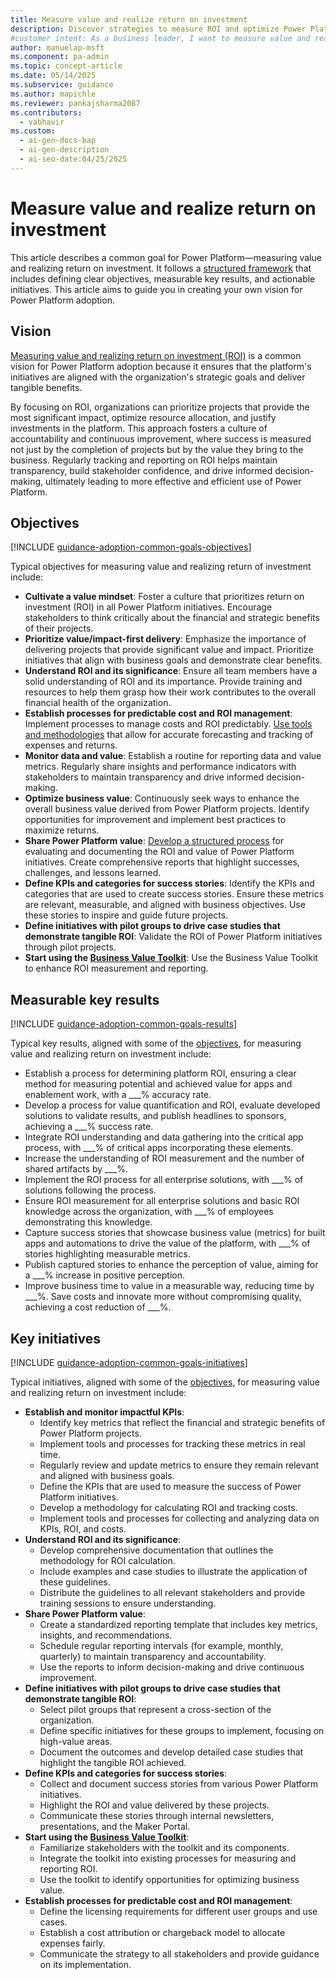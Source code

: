 ```yaml
---
title: Measure value and realize return on investment
description: Discover strategies to measure ROI and optimize Power Platform investments, ensuring alignment with business goals and fostering a culture of accountability.
#customer intent: As a business leader, I want to measure value and realize ROI with Power Platform so that I can align initiatives with strategic goals and deliver tangible benefits.
author: manuelap-msft
ms.component: pa-admin
ms.topic: concept-article
ms.date: 05/14/2025
ms.subservice: guidance
ms.author: mapichle
ms.reviewer: pankajsharma2087
ms.contributors:
  - vabhavir
ms.custom:
  - ai-gen-docs-bap
  - ai-gen-description
  - ai-seo-date:04/25/2025
---
```


# Measure value and realize return on investment

This article describes a common goal for Power Platform—measuring value and realizing return on investment. It follows a [structured framework](../vision.md) that includes defining clear objectives, measurable key results, and actionable initiatives. This article aims to guide you in creating your own vision for Power Platform adoption.

## Vision

[Measuring value and realizing return on investment (ROI)](../business-value.md) is a common vision for Power Platform adoption because it ensures that the platform's initiatives are aligned with the organization's strategic goals and deliver tangible benefits. 

By focusing on ROI, organizations can prioritize projects that provide the most significant impact, optimize resource allocation, and justify investments in the platform. This approach fosters a culture of accountability and continuous improvement, where success is measured not just by the completion of projects but by the value they bring to the business. Regularly tracking and reporting on ROI helps maintain transparency, build stakeholder confidence, and drive informed decision-making, ultimately leading to more effective and efficient use of Power Platform.

## Objectives

[!INCLUDE [guidance-adoption-common-goals-objectives](../../../includes/guidance-adoption-common-goals-objectives.md)]

Typical objectives for measuring value and realizing return of investment include:

- **Cultivate a value mindset**: Foster a culture that prioritizes return on investment (ROI) in all Power Platform initiatives. Encourage stakeholders to think critically about the financial and strategic benefits of their projects.
- **Prioritize value/impact-first delivery**: Emphasize the importance of delivering projects that provide significant value and impact. Prioritize initiatives that align with business goals and demonstrate clear benefits.
- **Understand ROI and its significance**: Ensure all team members have a solid understanding of ROI and its importance. Provide training and resources to help them grasp how their work contributes to the overall financial health of the organization.
- **Establish processes for predictable cost and ROI management**: Implement processes to manage costs and ROI predictably. [Use tools and methodologies](../business-value-methods.md) that allow for accurate forecasting and tracking of expenses and returns.
- **Monitor data and value**: Establish a routine for reporting data and value metrics. Regularly share insights and performance indicators with stakeholders to maintain transparency and drive informed decision-making.
- **Optimize business value**: Continuously seek ways to enhance the overall business value derived from Power Platform projects. Identify opportunities for improvement and implement best practices to maximize returns.
- **Share Power Platform value**: [Develop a structured process](../business-value-methods.md#business-value-toolkit) for evaluating and documenting the ROI and value of Power Platform initiatives. Create comprehensive reports that highlight successes, challenges, and lessons learned.
- **Define KPIs and categories for success stories**: Identify the KPIs and categories that are used to create success stories. Ensure these metrics are relevant, measurable, and aligned with business objectives. Use these stories to inspire and guide future projects.
- **Define initiatives with pilot groups to drive case studies that demonstrate tangible ROI**: Validate the ROI of Power Platform initiatives through pilot projects.
- **Start using the [Business Value Toolkit](../../coe/business-value-toolkit.md)**: Use the Business Value Toolkit to enhance ROI measurement and reporting.

## Measurable key results

[!INCLUDE [guidance-adoption-common-goals-results](../../../includes/guidance-adoption-common-goals-results.md)]

Typical key results, aligned with some of the [objectives](#objectives), for measuring value and realizing return on investment include:

- Establish a process for determining platform ROI, ensuring a clear method for measuring potential and achieved value for apps and enablement work, with a ___% accuracy rate. 
- Develop a process for value quantification and ROI, evaluate developed solutions to validate results, and publish headlines to sponsors, achieving a ___% success rate. 
- Integrate ROI understanding and data gathering into the critical app process, with ___% of critical apps incorporating these elements. 
- Increase the understanding of ROI measurement and the number of shared artifacts by ___%. 
- Implement the ROI process for all enterprise solutions, with ___% of solutions following the process. 
- Ensure ROI measurement for all enterprise solutions and basic ROI knowledge across the organization, with ___% of employees demonstrating this knowledge. 
- Capture success stories that showcase business value (metrics) for built apps and automations to drive the value of the platform, with ___% of stories highlighting measurable metrics. 
- Publish captured stories to enhance the perception of value, aiming for a ___% increase in positive perception. 
- Improve business time to value in a measurable way, reducing time by ___%. 
Save costs and innovate more without compromising quality, achieving a cost reduction of ___%. 

## Key initiatives

[!INCLUDE [guidance-adoption-common-goals-initiatives](../../../includes/guidance-adoption-common-goals-initiatives.md)]

Typical initiatives, aligned with some of the [objectives](#objectives), for measuring value and realizing return on investment include:

- **Establish and monitor impactful KPIs**:
  - Identify key metrics that reflect the financial and strategic benefits of Power Platform projects.
  - Implement tools and processes for tracking these metrics in real time.
  - Regularly review and update metrics to ensure they remain relevant and aligned with business goals.
  - Define the KPIs that are used to measure the success of Power Platform initiatives.
  - Develop a methodology for calculating ROI and tracking costs.
  - Implement tools and processes for collecting and analyzing data on KPIs, ROI, and costs.
- **Understand ROI and its significance**:
  - Develop comprehensive documentation that outlines the methodology for ROI calculation.
  - Include examples and case studies to illustrate the application of these guidelines.
  - Distribute the guidelines to all relevant stakeholders and provide training sessions to ensure understanding.
- **Share Power Platform value**: 
  - Create a standardized reporting template that includes key metrics, insights, and recommendations.
  - Schedule regular reporting intervals (for example, monthly, quarterly) to maintain transparency and accountability.
  - Use the reports to inform decision-making and drive continuous improvement.
- **Define initiatives with pilot groups to drive case studies that demonstrate tangible ROI**:
  - Select pilot groups that represent a cross-section of the organization.
  - Define specific initiatives for these groups to implement, focusing on high-value areas.
  - Document the outcomes and develop detailed case studies that highlight the tangible ROI achieved.
- **Define KPIs and categories for success stories**:
  - Collect and document success stories from various Power Platform initiatives.
  - Highlight the ROI and value delivered by these projects.
  - Communicate these stories through internal newsletters, presentations, and the Maker Portal.
- **Start using the [Business Value Toolkit](../../coe/business-value-toolkit.md)**:
  - Familiarize stakeholders with the toolkit and its components.
  - Integrate the toolkit into existing processes for measuring and reporting ROI.
  - Use the toolkit to identify opportunities for optimizing business value.
- **Establish processes for predictable cost and ROI management**:
  - Define the licensing requirements for different user groups and use cases.
  - Establish a cost attribution or chargeback model to allocate expenses fairly.
  - Communicate the strategy to all stakeholders and provide guidance on its implementation.
